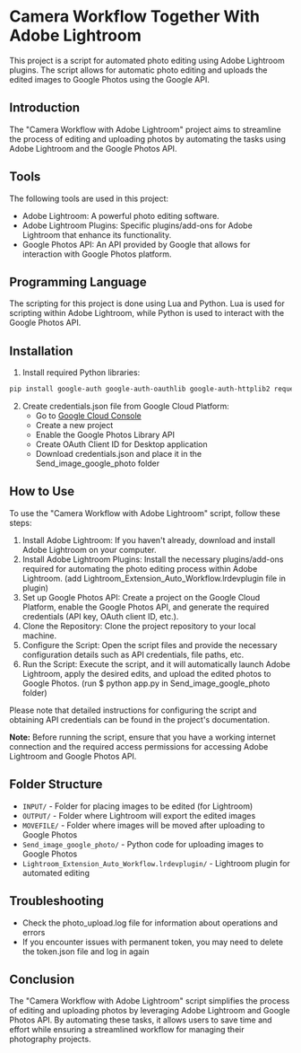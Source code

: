 # Camera Workflow Together With Adobe Lightroom

This project is a script for automated photo editing using Adobe Lightroom plugins. The script allows for automatic photo editing and uploads the edited images to Google Photos using the Google API.

## Introduction

The "Camera Workflow with Adobe Lightroom" project aims to streamline the process of editing and uploading photos by automating the tasks using Adobe Lightroom and the Google Photos API.

## Tools

The following tools are used in this project:

- Adobe Lightroom: A powerful photo editing software.
- Adobe Lightroom Plugins: Specific plugins/add-ons for Adobe Lightroom that enhance its functionality.
- Google Photos API: An API provided by Google that allows for interaction with Google Photos platform.

## Programming Language

The scripting for this project is done using Lua and Python. Lua is used for scripting within Adobe Lightroom, while Python is used to interact with the Google Photos API.

## Installation

1. Install required Python libraries:

```bash
pip install google-auth google-auth-oauthlib google-auth-httplib2 requests
```

2. Create credentials.json file from Google Cloud Platform:
   - Go to [Google Cloud Console](https://console.cloud.google.com/)
   - Create a new project
   - Enable the Google Photos Library API
   - Create OAuth Client ID for Desktop application
   - Download credentials.json and place it in the Send_image_google_photo folder

## How to Use

To use the "Camera Workflow with Adobe Lightroom" script, follow these steps:

1. Install Adobe Lightroom: If you haven't already, download and install Adobe Lightroom on your computer.
2. Install Adobe Lightroom Plugins: Install the necessary plugins/add-ons required for automating the photo editing process within Adobe Lightroom. (add Lightroom_Extension_Auto_Workflow.lrdevplugin file in plugin)
3. Set up Google Photos API: Create a project on the Google Cloud Platform, enable the Google Photos API, and generate the required credentials (API key, OAuth client ID, etc.).
4. Clone the Repository: Clone the project repository to your local machine.
5. Configure the Script: Open the script files and provide the necessary configuration details such as API credentials, file paths, etc.
6. Run the Script: Execute the script, and it will automatically launch Adobe Lightroom, apply the desired edits, and upload the edited photos to Google Photos. (run $ python app.py in Send_image_google_photo folder)

Please note that detailed instructions for configuring the script and obtaining API credentials can be found in the project's documentation.

**Note:** Before running the script, ensure that you have a working internet connection and the required access permissions for accessing Adobe Lightroom and Google Photos API.

## Folder Structure

- `INPUT/` - Folder for placing images to be edited (for Lightroom)
- `OUTPUT/` - Folder where Lightroom will export the edited images
- `MOVEFILE/` - Folder where images will be moved after uploading to Google Photos
- `Send_image_google_photo/` - Python code for uploading images to Google Photos
- `Lightroom_Extension_Auto_Workflow.lrdevplugin/` - Lightroom plugin for automated editing

## Troubleshooting

- Check the photo_upload.log file for information about operations and errors
- If you encounter issues with permanent token, you may need to delete the token.json file and log in again

## Conclusion

The "Camera Workflow with Adobe Lightroom" script simplifies the process of editing and uploading photos by leveraging Adobe Lightroom and Google Photos API. By automating these tasks, it allows users to save time and effort while ensuring a streamlined workflow for managing their photography projects.
